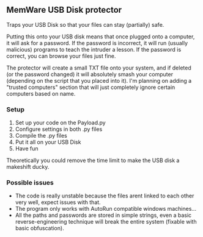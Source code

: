 ## MemWare USB Disk protector
Traps your USB Disk so that your files can stay (partially) safe.

Putting this onto your USB disk means that once plugged onto a computer, it will ask for a password. If the password is incorrect, it will run (usually malicious) programs to teach the intruder a lesson. If the password is correct, you can browse your files just fine. 

The protector will create a small TXT file onto your system, and if deleted (or the password changed) it will absolutely smash your computer (depending on the script that you placed into it). I'm planning on adding a "trusted computers" section that will just completely ignore certain computers based on name.

### Setup
1. Set up your code on the Payload.py
2. Configure settings in both .py files
3. Compile the .py files
4. Put it all on your USB Disk
5. Have fun

Theoretically you could remove the time limit to make the USB disk a makeshift ducky.

### Possible issues
- The code is really unstable because the files arent linked to each other very well, expect issues with that.
- The program only works with AutoRun compatible windows machines...
- All the paths and passwords are stored in simple strings, even a basic reverse-engineering technique will break the entire system (fixable with basic obfuscation).
